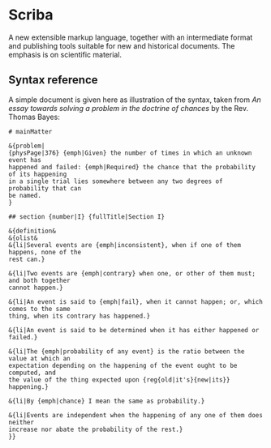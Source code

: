# Scriba

A new extensible markup language, together with an intermediate format
and publishing tools suitable for new and historical documents. The
emphasis is on scientific material.

## Syntax reference

A simple document is given here as illustration of the syntax, taken
from *An essay towards solving a problem in the doctrine of chances*
by the Rev. Thomas Bayes:

```
# mainMatter

&{problem|
{physPage|376} {emph|Given} the number of times in which an unknown event has
happened and failed: {emph|Required} the chance that the probability of its happening
in a single trial lies somewhere between any two degrees of probability that can
be named.
}

## section {number|I} {fullTitle|Section I}

&{definition&
&{olist&
&{li|Several events are {emph|inconsistent}, when if one of them happens, none of the
rest can.}

&{li|Two events are {emph|contrary} when one, or other of them must; and both together
cannot happen.}

&{li|An event is said to {emph|fail}, when it cannot happen; or, which comes to the same
thing, when its contrary has happened.}

&{li|An event is said to be determined when it has either happened or failed.}

&{li|The {emph|probability of any event} is the ratio between the value at which an
expectation depending on the happening of the event ought to be computed, and
the value of the thing expected upon {reg{old|it's}{new|its}} happening.}

&{li|By {emph|chance} I mean the same as probability.}

&{li|Events are independent when the happening of any one of them does neither
increase nor abate the probability of the rest.}
}}
```
